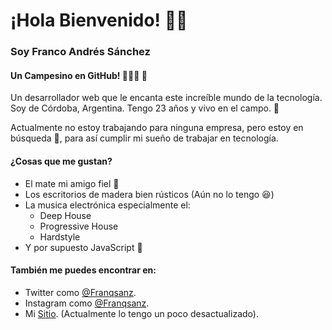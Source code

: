 
# ¡Hola Bienvenido! 👋🏻

### Soy Franco Andrés Sánchez

#### Un Campesino en GitHub! 👨🏼‍🌾 🚜

Un desarrollador web que le encanta este increíble mundo de la tecnología.
Soy de Córdoba, Argentina. Tengo 23 años y vivo en el campo. 🌽

Actualmente no estoy trabajando para ninguna empresa, pero estoy en búsqueda 🧐, para así cumplir mi sueño de trabajar en tecnología.

#### ¿Cosas que me gustan?

- El mate mi amigo fiel 🧉
- Los escritorios de madera bien rústicos (Aún no lo tengo 😆)
- La musica electrónica especialmente el:
  - Deep House
  - Progressive House
  - Hardstyle
- Y por supuesto JavaScript 💛

#### También me puedes encontrar en:

- Twitter como [@Franqsanz](https://twitter.com/Franqsanz).
- Instagram como [@Franqsanz](https://instagram.com/Franqsanz).
- Mi [Sitio](https://franqsanzdev.herokuapp.com/). (Actualmente lo tengo un poco desactualizado).
